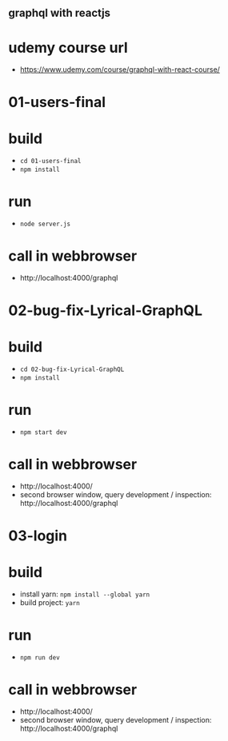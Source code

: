 ## graphql with reactjs

# udemy course url

- https://www.udemy.com/course/graphql-with-react-course/


# 01-users-final

# build

- `cd 01-users-final`
- `npm install`

# run

- `node server.js`

# call in webbrowser

- http://localhost:4000/graphql


# 02-bug-fix-Lyrical-GraphQL

# build

- `cd 02-bug-fix-Lyrical-GraphQL`
- `npm install`

# run

 - `npm start dev`

# call in webbrowser

- http://localhost:4000/
- second browser window, query development / inspection: http://localhost:4000/graphql

# 03-login

# build

- install yarn: `npm install --global yarn`
- build project: `yarn`

# run

- `npm run dev`

# call in webbrowser

- http://localhost:4000/
- second browser window, query development / inspection: http://localhost:4000/graphql
